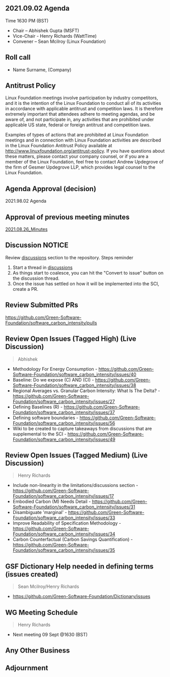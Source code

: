 ## 2021.09.02 Agenda
Time 1630 PM (BST)

- Chair – Abhishek Gupta (MSFT)
- Vice-Chair - Henry Richards (WattTime)
- Convener – Sean Mcilroy (Linux Foundation)
  
## Roll call
* Name Surname, (Company)  
  
## Antitrust Policy
Linux Foundation meetings involve participation by industry competitors, and it is the intention of the Linux Foundation to conduct 
all of its activities in accordance with applicable antitrust and competition laws. 
It is therefore extremely important that attendees adhere to meeting agendas, and be aware of, and not participate in, any activities 
that are prohibited under applicable US state, federal or foreign antitrust and competition laws.

Examples of types of actions that are prohibited at Linux Foundation meetings and in connection with Linux Foundation activities are 
described in the Linux Foundation Antitrust Policy available at http://www.linuxfoundation.org/antitrust-policy. 
If you have questions about these matters, please contact your company counsel, or if you are a member of the Linux Foundation, 
feel free to contact Andrew Updegrove of the firm of Gesmer Updegrove LLP, which provides legal counsel to the Linux Foundation.
  
## Agenda Approval (decision) 
2021.98.02 Agenda
  
## Approval of previous meeting minutes
[2021.08.26_Minutes](https://github.com/Green-Software-Foundation/standards_wg/blob/main/Agenda_Minutes/2021.08.26_minutes.md)

## Discussion NOTICE

Review [discussions](https://github.com/Green-Software-Foundation/software_carbon_intensity/discussions) section to the repository. 
Steps reminder
1. Start a thread in [discussions](https://github.com/Green-Software-Foundation/software_carbon_intensity/discussions)
2. As things start to coalesce, you can hit the "Convert to issue" button on the discussion thread.
3. Once the issue has settled on how it will be implemented into the SCI, create a PR.


## Review Submitted PRs
https://github.com/Green-Software-Foundation/software_carbon_intensity/pulls

## Review Open Issues (Tagged High) (Live Discussion)
> Abhishek
- Methodology For Energy Consumption - https://github.com/Green-Software-Foundation/software_carbon_intensity/issues/40
- Baseline: Do we expose (C) AND (CI) - https://github.com/Green-Software-Foundation/software_carbon_intensity/issues/38
- Regional Averages vs. Granular Carbon Intensity: What Is The Delta? - https://github.com/Green-Software-Foundation/software_carbon_intensity/issues/27
- Defining Baselines (R) - https://github.com/Green-Software-Foundation/software_carbon_intensity/issues/37
- Defining software boundaries - https://github.com/Green-Software-Foundation/software_carbon_intensity/issues/56
- Wiki to be created to capture takeaways from discussions that are supplemental to the SCI - https://github.com/Green-Software-Foundation/software_carbon_intensity/issues/49

## Review Open Issues (Tagged Medium) (Live Discussion)
> Henry Richards
- Include non-linearity in the limitations/discussions section - https://github.com/Green-Software-Foundation/software_carbon_intensity/issues/17
- Embodied Carbon (M) Needs Detail - https://github.com/Green-Software-Foundation/software_carbon_intensity/issues/31
- Disambiguate 'marginal' - https://github.com/Green-Software-Foundation/software_carbon_intensity/issues/33
- Improve Readability of Specification Methodology - https://github.com/Green-Software-Foundation/software_carbon_intensity/issues/34
- Carbon Counterfactual (Carbon Savings Quantification) - https://github.com/Green-Software-Foundation/software_carbon_intensity/issues/35

## GSF Dictionary Help needed in defining terms (issues created)
> Sean Mcilroy/Henry Richards
- https://github.com/Green-Software-Foundation/Dictionary/issues

## WG Meeting Schedule
> Henry Richards
- Next meeting 09 Sept @1630 (BST) 

## Any Other Business

## Adjournment
